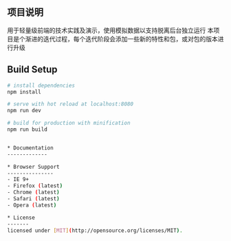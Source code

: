 ## 项目说明

用于轻量级前端的技术实践及演示，使用模拟数据以支持脱离后台独立运行
本项目是个渐进的迭代过程，每个迭代阶段会添加一些新的特性和包，或对包的版本进行升级


## Build Setup

``` bash
# install dependencies
npm install

# serve with hot reload at localhost:8080
npm run dev

# build for production with minification
npm run build


* Documentation
-------------

* Browser Support
---------------
- IE 9+
- Firefox (latest)
- Chrome (latest)
- Safari (latest)
- Opera (latest)

* License
-------
licensed under [MIT](http://opensource.org/licenses/MIT).
